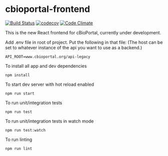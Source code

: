 # cbioportal-frontend
[![Build Status](https://travis-ci.org/cBioPortal/cbioportal-frontend.svg?branch=master)](https://travis-ci.org/cBioPortal/cbioportal-frontend)
[![codecov](https://codecov.io/gh/cbioportal/cbioportal-frontend/branch/master/graph/badge.svg)](https://codecov.io/gh/cbioportal/cbioportal-frontend)
[![Code Climate](https://codeclimate.com/github/cBioPortal/cbioportal-frontend/badges/gpa.svg)](https://codeclimate.com/github/cBioPortal/cbioportal-frontend)

This is the new React frontend for cBioPortal, currently under development. 

Add .env file in root of project. Put the following in that file:  (The host can be set to whatever instance of the api you want to use as a backend.)  
```
API_ROOT=www.cbioportal.org/api-legacy
```
To install all app and dev dependencies 
```
npm install
```

To start dev server with hot reload enabled
```
npm run start
```

To run unit/integration tests
```
npm run test
```

To run unit/integration tests in watch mode
```
npm run test:watch
```

To run linting
```
npm run lint
```
